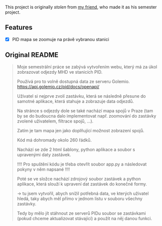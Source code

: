 This project is originally _stolen_ from [my friend](https://www.instagram.com/matygam09), who made it as his semester project.

## Features
- [x] PID mapa se zoomuje na právě vybranou stanici

## Original README
> Moje semestrální práce se zabývá vytvořením webu, který má za úkol zobrazovat odjezdy MHD ve stanicích PID.  
>  
> Používá pro to volně dostupná data ze serveru Golemio. https://api.golemio.cz/pid/docs/openapi/  
>  
> Uživatel si nejprve zvolí zastávku, která se následně přesune do samotné aplikace, která stahuje a zobrazuje data odjezdů.  
>  
> Na stránce s odjezdy dole se také nachází mapa spojů v Praze (tam by se do budoucna dalo implementovat např. zoomování do zastávky zvolené uživatelem, filtrace spojů, ...).  
>  
> Zatím je tam mapa jen jako doplňující možnost zobrazení spojů.  
>  
> Kód má dohromady okolo 260 řádků.  
>  
> Nachází se zde 2 html šablony, python aplikace a soubor s upravenými daty zastávek.  
>  
> !!!! Pro spuštění kódu je třeba otevřít soubor app.py a následovat pokyny v něm napsané !!!!  
>  
> Poté se ve složce nachází zdrojový soubor zastávek a python aplikace, která slouží k upravení dat zastávek do konečné formy.  
>  
> -> tu jsem vytvořil, abych snížil potřebná data, ve kterých uživatel hledá, taky abych měl přímo v jednom listu v souboru všechny zastávky.  
>  
> Tedy by mělo jít stáhnout ze serverů PIDu soubor se zastávkami (pokud chceme aktualizovat stávající) a použít na něj danou funkci.  
